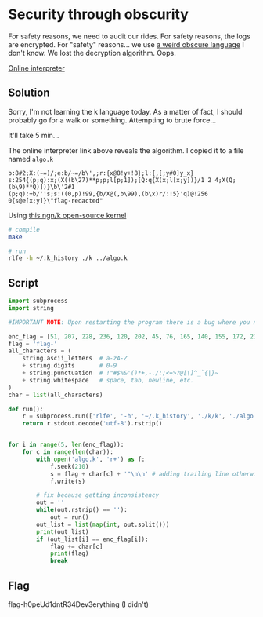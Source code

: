 # Security through obscurity
For safety reasons, we need to audit our rides. For safety reasons, the logs are encrypted. For "safety" reasons... we use [a weird obscure language](https://razetime.github.io/ngn-k-tutorial/) I don't know. We lost the decryption algorithm. Oops.

[Online interpreter](https://ngn.codeberg.page/k/#eJwljctugzAQRfd8RRwWzCSuDFZIYUaR+AV2lgBFcUOzYcGjCyPL+fZa7fbonHstValmQ/C+oeKRrHrflO0zySt511RiP4sq8ERedryn+bDfXUg20uXFw8wLkmMwALbXn3g6zTzz1M1cDMhdS4s34CJwvA8YVHHQhwsbaDn6ddRbjLiPdzotkv+5s1VZtvFGALmcUdS19FaZBmRMapSxdLgqEmXIFmyELq9J7rdm/DsJ/fF7erw+1vH5+PoZn8fkF+P6P3w=)
## Solution
Sorry, I'm not learning the k language today. As a matter of fact, I should probably go for a walk or something. Attempting to brute force...

It'll take 5 min...

The online interpreter link above reveals the algorithm. I copied it to a file named `algo.k`
```k
b:8#2;X:(~=)/;e:b/~=/b\',;r:{x@8!y+!8};l:{,[;y#0]y_x}
s:254{(p;q):x;(X((b\27)**p;p;l[p;1]);[Q:q{X(x;l[x;y])}/1 2 4;X(Q;(b\9)**Q)])}\b\'2#1
(p;q):+b/''s;s:((0,p)!99,{b/X@(,b\99),(b\x)r/:!5}'q)@!256
0{s@e[x;y]}\"flag-redacted"
```

Using [this ngn/k open-source kernel](https://codeberg.org/ngn/k)
```bash
# compile
make

# run
rlfe -h ~/.k_history ./k ../algo.k
```

## Script
```python
import subprocess
import string

#IMPORTANT NOTE: Upon restarting the program there is a bug where you need to go reset the algo.k file and leave a trailing line

enc_flag = [51, 207, 228, 236, 120, 202, 45, 76, 165, 140, 155, 172, 232, 68, 4, 177, 19, 204, 196, 50, 27, 52, 209, 10, 143, 15, 133, 206, 224, 23,]
flag = 'flag-'
all_characters = (
    string.ascii_letters  # a-zA-Z
    + string.digits       # 0-9
    + string.punctuation  # !"#$%&'()*+,-./:;<=>?@[\]^_`{|}~
    + string.whitespace   # space, tab, newline, etc.
)
char = list(all_characters)

def run():
    r = subprocess.run(['rlfe', '-h', '~/.k_history', './k/k', './algo.k'], capture_output=True)
    return r.stdout.decode('utf-8').rstrip()


for i in range(5, len(enc_flag)):
    for c in range(len(char)):
        with open('algo.k', 'r+') as f:
            f.seek(210)
            s = flag + char[c] + '"\n\n' # adding trailing line otherwise getting parse/eoleof errors from k
            f.write(s)

        # fix because getting inconsistency
        out = ''
        while(out.rstrip() == ''):
            out = run()
        out_list = list(map(int, out.split()))
        print(out_list)
        if (out_list[i] == enc_flag[i]):
            flag += char[c]
            print(flag)
            break


```

## Flag
flag-h0peUd1dntR34Dev3erything (I didn't)
